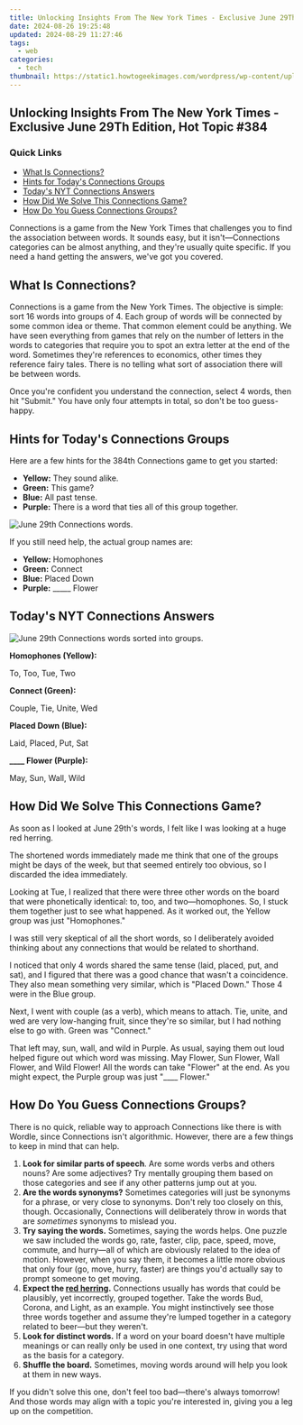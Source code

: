 ```yaml
---
title: Unlocking Insights From The New York Times - Exclusive June 29Th Edition, Hot Topic #384
date: 2024-08-26 19:25:48
updated: 2024-08-29 11:27:46
tags:
  - web
categories:
  - tech
thumbnail: https://static1.howtogeekimages.com/wordpress/wp-content/uploads/2024/06/nyt-connections-game-icon-on-a-phone-screen-and-several-magnifying-glasses-and-question-marks-around-it.jpg
---
```


## Unlocking Insights From The New York Times - Exclusive June 29Th Edition, Hot Topic #384

### Quick Links

* [What Is Connections?](https://tech-revival.techidaily.com/the-generative-ai-era-unveiling-7-key-ways-its-transforming-job-opportunities-and-skills/)
* [Hints for Today's Connections Groups](https://eaxpv-info.techidaily.com/updated-in-2024-from-mac-studio-to-youtube-stream-imovie-video-upload-guide/)
* [Today's NYT Connections Answers](https://facebook-video-content.techidaily.com/new-facebook-overhaul-the-2023-updates-explained-for-2024/)
* [How Did We Solve This Connections Game?](https://unlock-android.techidaily.com/in-2024-how-to-unlock-xiaomi-redmi-note-12t-pro-phone-pattern-lock-without-factory-reset-by-drfone-android/)
* [How Do You Guess Connections Groups?](https://facebook-video-footage.techidaily.com/new-2024-approved-essential-youtube-to-webm-video-transformers/)

 Connections is a game from the New York Times that challenges you to find the association between words. It sounds easy, but it isn't—Connections categories can be almost anything, and they're usually quite specific. If you need a hand getting the answers, we've got you covered.

##  What Is Connections?

 Connections is a game from the New York Times. The objective is simple: sort 16 words into groups of 4\. Each group of words will be connected by some common idea or theme. That common element could be anything. We have seen everything from games that rely on the number of letters in the words to categories that require you to spot an extra letter at the end of the word. Sometimes they're references to economics, other times they reference fairy tales. There is no telling what sort of association there will be between words.

 Once you're confident you understand the connection, select 4 words, then hit "Submit." You have only four attempts in total, so don't be too guess-happy.

##  Hints for Today's Connections Groups

 Here are a few hints for the 384th Connections game to get you started:

* **Yellow:** They sound alike.
* **Green:** This game?
* **Blue:** All past tense.
* **Purple:** There is a word that ties all of this group together.

![June 29th Connections words.](https://static1.howtogeekimages.com/wordpress/wp-content/uploads/2024/06/june-29th-connections.png) 

 If you still need help, the actual group names are:

* **Yellow:** Homophones
* **Green:** Connect
* **Blue:** Placed Down
* **Purple:** \_\_\_\_\_ Flower

##  Today's NYT Connections Answers

![June 29th Connections words sorted into groups.](https://static1.howtogeekimages.com/wordpress/wp-content/uploads/2024/06/june-29th-connections-filled.png) 

**Homophones (Yellow):** 

 To, Too, Tue, Two

**Connect (Green):** 

 Couple, Tie, Unite, Wed

**Placed Down (Blue):** 

 Laid, Placed, Put, Sat

**\_\_\_\_ Flower (Purple):** 

 May, Sun, Wall, Wild

##  How Did We Solve This Connections Game?

 As soon as I looked at June 29th's words, I felt like I was looking at a huge red herring. 

 The shortened words immediately made me think that one of the groups might be days of the week, but that seemed entirely too obvious, so I discarded the idea immediately.

 Looking at Tue, I realized that there were three other words on the board that were phonetically identical: to, too, and two—homophones. So, I stuck them together just to see what happened. As it worked out, the Yellow group was just "Homophones." 

 I was still very skeptical of all the short words, so I deliberately avoided thinking about any connections that would be related to shorthand. 

 I noticed that only 4 words shared the same tense (laid, placed, put, and sat), and I figured that there was a good chance that wasn't a coincidence. They also mean something very similar, which is "Placed Down." Those 4 were in the Blue group. 

 Next, I went with couple (as a verb), which means to attach. Tie, unite, and wed are very low-hanging fruit, since they're so similar, but I had nothing else to go with. Green was "Connect." 

 That left may, sun, wall, and wild in Purple. As usual, saying them out loud helped figure out which word was missing. May Flower, Sun Flower, Wall Flower, and Wild Flower! All the words can take "Flower" at the end. As you might expect, the Purple group was just "\_\_\_\_ Flower." 

##  How Do You Guess Connections Groups?

 There is no quick, reliable way to approach Connections like there is with Wordle, since Connections isn't algorithmic. However, there are a few things to keep in mind that can help.

1. **Look for similar parts of speech**. Are some words verbs and others nouns? Are some adjectives? Try mentally grouping them based on those categories and see if any other patterns jump out at you.
2. **Are the words synonyms?** Sometimes categories will just be synonyms for a phrase, or very close to synonyms. Don't rely too closely on this, though. Occasionally, Connections will deliberately throw in words that are _sometimes_ synonyms to mislead you.
3. **Try saying the words.** Sometimes, saying the words helps. One puzzle we saw included the words go, rate, faster, clip, pace, speed, move, commute, and hurry—all of which are obviously related to the idea of motion. However, when you say them, it becomes a little more obvious that only four (go, move, hurry, faster) are things you'd actually say to prompt someone to get moving.
4. **Expect the [red herring](https://www.merriam-webster.com/dictionary/red%20herring).** Connections usually has words that could be plausibly, yet incorrectly, grouped together. Take the words Bud, Corona, and Light, as an example. You might instinctively see those three words together and assume they're lumped together in a category related to beer—but they weren't.
5. **Look for distinct words.** If a word on your board doesn't have multiple meanings or can really only be used in one context, try using that word as the basis for a category.
6. **Shuffle the board.** Sometimes, moving words around will help you look at them in new ways.

 If you didn't solve this one, don't feel too bad—there's always tomorrow! And those words may align with a topic you're interested in, giving you a leg up on the competition.

<ins class="adsbygoogle"
     style="display:block"
     data-ad-format="autorelaxed"
     data-ad-client="ca-pub-7571918770474297"
     data-ad-slot="1223367746"></ins>



<ins class="adsbygoogle"
     style="display:block"
     data-ad-client="ca-pub-7571918770474297"
     data-ad-slot="8358498916"
     data-ad-format="auto"
     data-full-width-responsive="true"></ins>
